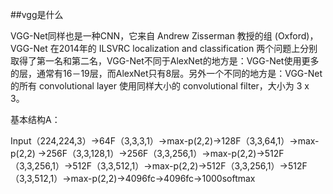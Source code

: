 ##vgg是什么

VGG-Net同样也是一种CNN，它来自 Andrew Zisserman 教授的组 (Oxford)，VGG-Net 在2014年的 ILSVRC localization and classification 两个问题上分别取得了第一名和第二名，VGG-Net不同于AlexNet的地方是：VGG-Net使用更多的层，通常有16－19层，而AlexNet只有8层。另外一个不同的地方是：VGG-Net的所有 convolutional layer 使用同样大小的 convolutional filter，大小为 3 x 3。



基本结构A：

Input（224,224,3）→64F（3,3,3,1）→max-p(2,2)→128F（3,3,64,1）→max-p(2,2) →256F（3,3,128,1）→256F（3,3,256,1）→max-p(2,2)→512F（3,3,256,1）→512F（3,3,512,1）→max-p(2,2)→512F（3,3,256,1）→512F（3,3,512,1）→max-p(2,2)→4096fc→4096fc→1000softmax



